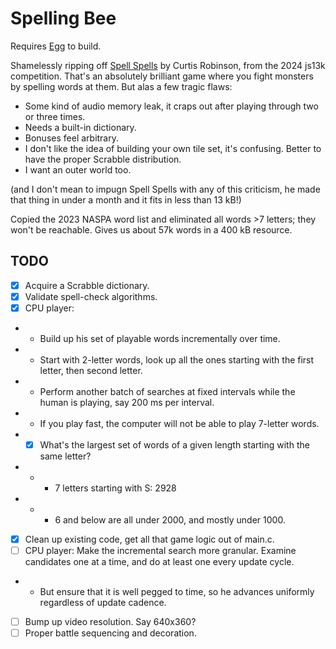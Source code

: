 # Spelling Bee

Requires [Egg](https://github.com/aksommerville/egg) to build.

Shamelessly ripping off [Spell Spells](https://js13kgames.com/2024/games/spell-spells) by Curtis Robinson, from the 2024 js13k competition.
That's an absolutely brilliant game where you fight monsters by spelling words at them.
But alas a few tragic flaws:
- Some kind of audio memory leak, it craps out after playing through two or three times.
- Needs a built-in dictionary.
- Bonuses feel arbitrary.
- I don't like the idea of building your own tile set, it's confusing. Better to have the proper Scrabble distribution.
- I want an outer world too.

(and I don't mean to impugn Spell Spells with any of this criticism, he made that thing in under a month and it fits in less than 13 kB!)

Copied the 2023 NASPA word list and eliminated all words >7 letters; they won't be reachable.
Gives us about 57k words in a 400 kB resource.

## TODO

- [x] Acquire a Scrabble dictionary.
- [x] Validate spell-check algorithms.
- [x] CPU player:
- - Build up his set of playable words incrementally over time.
- - Start with 2-letter words, look up all the ones starting with the first letter, then second letter.
- - Perform another batch of searches at fixed intervals while the human is playing, say 200 ms per interval.
- - If you play fast, the computer will not be able to play 7-letter words.
- - [x] What's the largest set of words of a given length starting with the same letter?
- - - 7 letters starting with S: 2928
- - - 6 and below are all under 2000, and mostly under 1000.

- [x] Clean up existing code, get all that game logic out of main.c.
- [ ] CPU player: Make the incremental search more granular. Examine candidates one at a time, and do at least one every update cycle.
- - But ensure that it is well pegged to time, so he advances uniformly regardless of update cadence.
- [ ] Bump up video resolution. Say 640x360?
- [ ] Proper battle sequencing and decoration.
